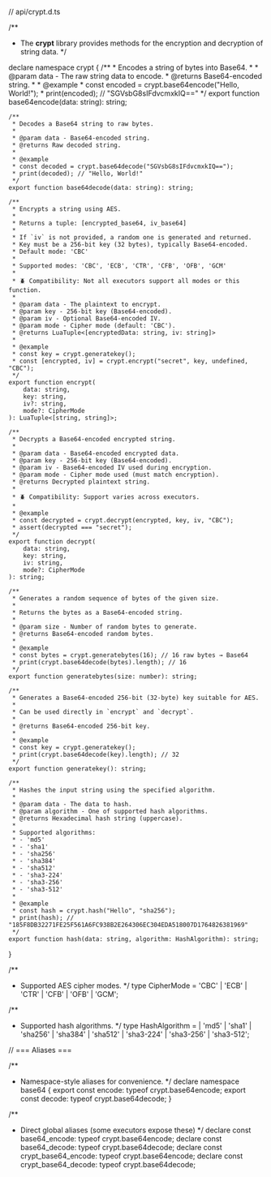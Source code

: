 // api/crypt.d.ts

/**
 * The **crypt** library provides methods for the encryption and decryption of string data.
*/

declare namespace crypt {
    /**
     * Encodes a string of bytes into Base64.
     *
     * @param data - The raw string data to encode.
     * @returns Base64-encoded string.
     *
     * @example
     * const encoded = crypt.base64encode("Hello, World!");
     * print(encoded); // "SGVsbG8sIFdvcmxkIQ=="
     */
    export function base64encode(data: string): string;

    /**
     * Decodes a Base64 string to raw bytes.
     *
     * @param data - Base64-encoded string.
     * @returns Raw decoded string.
     *
     * @example
     * const decoded = crypt.base64decode("SGVsbG8sIFdvcmxkIQ==");
     * print(decoded); // "Hello, World!"
     */
    export function base64decode(data: string): string;

    /**
     * Encrypts a string using AES.
     *
     * Returns a tuple: [encrypted_base64, iv_base64]
     *
     * If `iv` is not provided, a random one is generated and returned.
     * Key must be a 256-bit key (32 bytes), typically Base64-encoded.
     * Default mode: 'CBC'
     *
     * Supported modes: 'CBC', 'ECB', 'CTR', 'CFB', 'OFB', 'GCM'
     *
     * 🪲 Compatibility: Not all executors support all modes or this function.
     *
     * @param data - The plaintext to encrypt.
     * @param key - 256-bit key (Base64-encoded).
     * @param iv - Optional Base64-encoded IV.
     * @param mode - Cipher mode (default: 'CBC').
     * @returns LuaTuple<[encryptedData: string, iv: string]>
     *
     * @example
     * const key = crypt.generatekey();
     * const [encrypted, iv] = crypt.encrypt("secret", key, undefined, "CBC");
     */
    export function encrypt(
        data: string,
        key: string,
        iv?: string,
        mode?: CipherMode
    ): LuaTuple<[string, string]>;

    /**
     * Decrypts a Base64-encoded encrypted string.
     *
     * @param data - Base64-encoded encrypted data.
     * @param key - 256-bit key (Base64-encoded).
     * @param iv - Base64-encoded IV used during encryption.
     * @param mode - Cipher mode used (must match encryption).
     * @returns Decrypted plaintext string.
     *
     * 🪲 Compatibility: Support varies across executors.
     *
     * @example
     * const decrypted = crypt.decrypt(encrypted, key, iv, "CBC");
     * assert(decrypted === "secret");
     */
    export function decrypt(
        data: string,
        key: string,
        iv: string,
        mode?: CipherMode
    ): string;

    /**
     * Generates a random sequence of bytes of the given size.
     *
     * Returns the bytes as a Base64-encoded string.
     *
     * @param size - Number of random bytes to generate.
     * @returns Base64-encoded random bytes.
     *
     * @example
     * const bytes = crypt.generatebytes(16); // 16 raw bytes → Base64
     * print(crypt.base64decode(bytes).length); // 16
     */
    export function generatebytes(size: number): string;

    /**
     * Generates a Base64-encoded 256-bit (32-byte) key suitable for AES.
     *
     * Can be used directly in `encrypt` and `decrypt`.
     *
     * @returns Base64-encoded 256-bit key.
     *
     * @example
     * const key = crypt.generatekey();
     * print(crypt.base64decode(key).length); // 32
     */
    export function generatekey(): string;

    /**
     * Hashes the input string using the specified algorithm.
     *
     * @param data - The data to hash.
     * @param algorithm - One of supported hash algorithms.
     * @returns Hexadecimal hash string (uppercase).
     *
     * Supported algorithms:
     * - 'md5'
     * - 'sha1'
     * - 'sha256'
     * - 'sha384'
     * - 'sha512'
     * - 'sha3-224'
     * - 'sha3-256'
     * - 'sha3-512'
     *
     * @example
     * const hash = crypt.hash("Hello", "sha256");
     * print(hash); // "185F8DB32271FE25F561A6FC938B2E264306EC304EDA518007D1764826381969"
     */
    export function hash(data: string, algorithm: HashAlgorithm): string;
}

/**
 * Supported AES cipher modes.
 */
type CipherMode = 'CBC' | 'ECB' | 'CTR' | 'CFB' | 'OFB' | 'GCM';

/**
 * Supported hash algorithms.
 */
type HashAlgorithm =
    | 'md5'
    | 'sha1'
    | 'sha256'
    | 'sha384'
    | 'sha512'
    | 'sha3-224'
    | 'sha3-256'
    | 'sha3-512';

// === Aliases ===

/**
 * Namespace-style aliases for convenience.
 */
declare namespace base64 {
    export const encode: typeof crypt.base64encode;
    export const decode: typeof crypt.base64decode;
}

/**
 * Direct global aliases (some executors expose these)
 */
declare const base64_encode: typeof crypt.base64encode;
declare const base64_decode: typeof crypt.base64decode;
declare const crypt_base64_encode: typeof crypt.base64encode;
declare const crypt_base64_decode: typeof crypt.base64decode;
